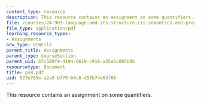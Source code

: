 ```yaml
---
content_type: resource
description: This resource contains an assignment on some quantifiers.
file: /courses/24-903-language-and-its-structure-iii-semantics-and-pragmatics-spring-2005/927e785ea2a5b779b6c8d57b74e63f68_ps8.pdf
file_type: application/pdf
learning_resource_types:
- Assignments
ocw_type: OCWFile
parent_title: Assignments
parent_type: CourseSection
parent_uid: b7c500f9-4194-6619-c916-a35e5c085b9b
resourcetype: Document
title: ps8.pdf
uid: 927e785e-a2a5-b779-b6c8-d57b74e63f68
---
```

This resource contains an assignment on some quantifiers.

